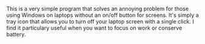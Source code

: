 This is a very simple program that solves an annoying problem for those using Windows on laptops without an on/off button for screens.  It's simply a tray icon that allows you to turn off your laptop screen with a single click.  I find it particulary useful when you want to focus on work or conserve battery.
